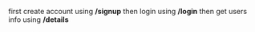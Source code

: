 first create account using **/signup** 
then login using **/login**
then get users info using **/details**
